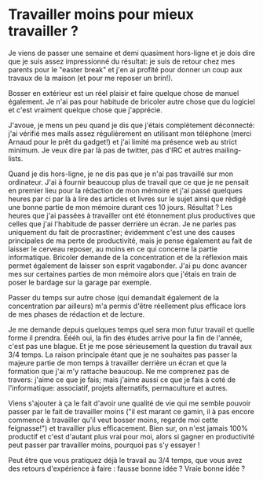 # Travailler moins pour mieux travailler ?


Je viens de passer une semaine et demi quasiment hors-ligne et je dois
dire que je suis assez impressionné du résultat: je suis de retour chez
mes parents pour le "easter break" et j'en ai profité pour donner un
coup aux travaux de la maison (et pour me reposer un brin\!).

Bosser en extérieur est un réel plaisir et faire quelque chose de manuel
également. Je n'ai pas pour habitude de bricoler autre chose que du
logiciel et c'est vraiment quelque chose que j'apprécie.

J'avoue, je mens un peu quand je dis que j'étais complètement
déconnecté: j'ai vérifié mes mails assez régulièrement en utilisant
mon téléphone (merci Arnaud pour le prêt du gadget\!) et j'ai limité ma
présence web au strict minimum. Je veux dire par là pas de twitter, pas
d'IRC et autres mailing-lists.

Quand je dis hors-ligne, je ne dis pas que je n'ai pas travaillé sur mon
ordinateur. J'ai à fournir beaucoup plus de travail que ce que je ne
pensait en premier lieu pour la rédaction de mon mémoire et j'ai passé
quelques heures par ci par là à lire des articles et livres sur le sujet
ainsi que rédigé une bonne partie de mon mémoire durant ces 10 jours.
Résultat ? Les heures que j'ai passées à travailler ont été étonnement
plus productives que celles que j'ai l'habitude de passer derrière un
écran. Je ne parles pas uniquement du fait de procrastiner; évidemment
c'est une des causes principales de ma perte de productivité, mais je
pense également au fait de laisser le cerveau reposer, au moins en ce
qui concerne la partie informatique. Bricoler demande de la
concentration et de la réflexion mais permet également de laisser son
esprit vagabonder. J'ai pu donc avancer mes sur certaines parties de mon
mémoire alors que j'étais en train de poser le bardage sur la garage par
exemple.

Passer du temps sur autre chose (qui demandait également de la
concentration par ailleurs) m'a permis d'être réellement plus efficace
lors de mes phases de rédaction et de lecture.

Je me demande depuis quelques temps quel sera mon futur travail et
quelle forme il prendra. Éééh oui, la fin des études arrive pour la fin
de l'année, c'est pas une blague. Et je me pose sérieusement la question
du travail aux 3/4 temps. La raison principale étant que je ne souhaites
pas passer la majeure partie de mon temps à travailler derrière un écran
et que la formation que j'ai m'y rattache beaucoup. Ne me comprenez pas
de travers: j'aime ce que je fais; mais j'aime aussi ce que je fais à
coté de l'informatique: associatif, projets alternatifs, permaculture et
autres.

Viens s'ajouter à ça le fait d'avoir une qualité de vie qui me semble
pouvoir passer par le fait de travailler moins ("il est marant ce gamin,
il à pas encore commencé à travailler qu'il veut bosser moins, regarde
moi cette feignasse\!") et travailler plus efficacement. Bien sur, on
n'est jamais 100% productif et c'est d'autant plus vrai pour moi, alors
si gagner en productivité peut passer par travailler moins, pourquoi pas
s'y essayer \!

Peut être que vous pratiquez déjà le travail au 3/4 temps, que vous avez
des retours d'expérience à faire : fausse bonne idée ? Vraie bonne idée
?
